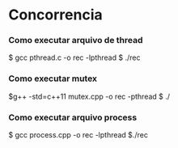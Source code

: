 # Concorrencia
### Como executar arquivo de thread 
$ gcc pthread.c -o rec -lpthread
$ ./rec
### Como executar mutex
$g++ -std=c++11 mutex.cpp -o rec -pthread
$ ./
### Como executar  arquivo process
$ gcc process.cpp -o rec -lpthread
$./rec

